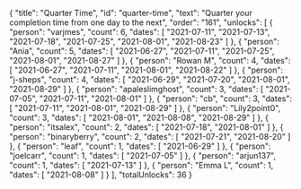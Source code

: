 {
  "title": "Quarter Time",
  "id": "quarter-time",
  "text": "Quarter your completion time from one day to the next",
  "order": "161",
  "unlocks": [
    {
      "person": "varjmes",
      "count": 6,
      "dates": [
        "2021-07-11",
        "2021-07-13",
        "2021-07-18",
        "2021-07-25",
        "2021-08-01",
        "2021-08-23"
      ]
    },
    {
      "person": "Ania",
      "count": 5,
      "dates": [
        "2021-06-27",
        "2021-07-11",
        "2021-07-25",
        "2021-08-01",
        "2021-08-27"
      ]
    },
    {
      "person": "Rowan M",
      "count": 4,
      "dates": [
        "2021-06-27",
        "2021-07-11",
        "2021-08-01",
        "2021-08-22"
      ]
    },
    {
      "person": "j-sheps",
      "count": 4,
      "dates": [
        "2021-06-29",
        "2021-07-20",
        "2021-08-01",
        "2021-08-29"
      ]
    },
    {
      "person": "apaleslimghost",
      "count": 3,
      "dates": [
        "2021-07-05",
        "2021-07-11",
        "2021-08-01"
      ]
    },
    {
      "person": "cb",
      "count": 3,
      "dates": [
        "2021-07-11",
        "2021-08-01",
        "2021-08-29"
      ]
    },
    {
      "person": "Lily2point0",
      "count": 3,
      "dates": [
        "2021-08-01",
        "2021-08-08",
        "2021-08-29"
      ]
    },
    {
      "person": "itsalex",
      "count": 2,
      "dates": [
        "2021-07-18",
        "2021-08-01"
      ]
    },
    {
      "person": "binaryberry",
      "count": 2,
      "dates": [
        "2021-07-21",
        "2021-08-20"
      ]
    },
    {
      "person": "leaf",
      "count": 1,
      "dates": [
        "2021-06-29"
      ]
    },
    {
      "person": "joelcarr",
      "count": 1,
      "dates": [
        "2021-07-05"
      ]
    },
    {
      "person": "arjun137",
      "count": 1,
      "dates": [
        "2021-07-13"
      ]
    },
    {
      "person": "Emma L",
      "count": 1,
      "dates": [
        "2021-08-08"
      ]
    }
  ],
  "totalUnlocks": 36
}